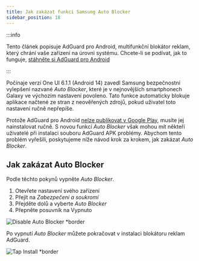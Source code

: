 ```yaml
---
title: Jak zakázat funkci Samsung Auto Blocker
sidebar_position: 18
---
```


:::info

Tento článek popisuje AdGuard pro Android, multifunkční blokátor reklam, který chrání vaše zařízení na úrovni systému. Chcete-li se podívat, jak to funguje, [stáhněte si AdGuard pro Android](https://agrd.io/download-kb-adblock)

:::

Počínaje verzí One UI 6.1.1 (Android 14) zavedl Samsung bezpečnostní vylepšení nazvané _Auto Blocker_, které je v nejnovějších smartphonech Galaxy ve výchozím nastavení povoleno. Tato funkce automaticky blokuje aplikace načtené ze stran z neověřených zdrojů, pokud uživatel toto nastavení ručně nepřepíše.

Protože AdGuard pro Android [nelze publikovat v Google Play](https://adguard.com/en/blog/adguard-google-play-removal.html), musíte jej nainstalovat ručně. S novou funkcí _Auto Blocker_ však mohou mít někteří uživatelé při instalaci souboru AdGuard APK problémy. Abychom tento problém vyřešili, poskytujeme níže návod krok za krokem, jak zakázat _Auto Blocker_.

## Jak zakázat Auto Blocker

Podle těchto pokynů vypněte _Auto Blocker_.

1. Otevřete nastavení svého zařízení
2. Přejít na _Zabezpečení a soukromí_
3. Přejděte dolů a vyberte _Auto Blocker_
4. Přepněte posuvník na Vypnuto

![Disable Auto Blocker \*border](https://cdn.adtidy.org/content/kb/ad_blocker/android/solving_problems/auto-blocker/auto_blocker_en.png)

Po vypnutí _Auto Blocker_ můžete pokračovat v instalaci blokátoru reklam AdGuard.

![Tap Install \*border](https://cdn.adtidy.org/content/kb/ad_blocker/android/solving_problems/auto-blocker/install_en.png)
